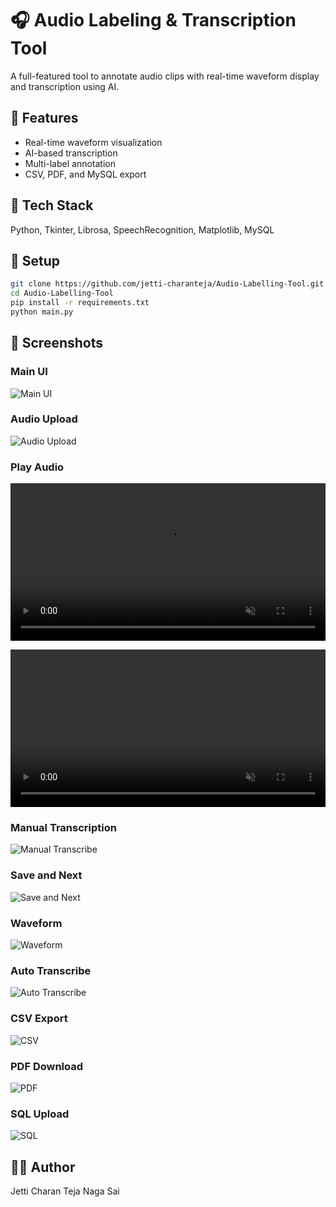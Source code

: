 # 🎧 Audio Labeling & Transcription Tool

A full-featured tool to annotate audio clips with real-time waveform display and transcription using AI.

## 📌 Features
- Real-time waveform visualization
- AI-based transcription
- Multi-label annotation
- CSV, PDF, and MySQL export

## 🧰 Tech Stack
Python, Tkinter, Librosa, SpeechRecognition, Matplotlib, MySQL

## 🚀 Setup
```bash
git clone https://github.com/jetti-charanteja/Audio-Labelling-Tool.git
cd Audio-Labelling-Tool
pip install -r requirements.txt
python main.py
```

## 📸 Screenshots

### Main UI
![Main UI](IMAGES/main_ui.jpg)

### Audio Upload
![Audio Upload](IMAGES/audio_upload.jpg)

### Play Audio
<video src="IMAGES/play_audio.mp4" autoplay controls muted style="width:100%; height:auto;"></video><!DOCTYPE html>
<html lang="en">
<head>
  <meta charset="UTF-8">
  <title>Play Audio</title>
</head>
<body>
  <video src="IMAGES/play_audio.mp4" autoplay controls muted style="width:100%; height:auto;"></video>
</body>
</html>


### Manual Transcription
![Manual Transcribe](IMAGES/manual_transcribe.jpg)

### Save and Next
![Save and Next](IMAGES/save_and_next.jpg)

### Waveform
![Waveform](IMAGES/wave_form.jpg)

### Auto Transcribe
![Auto Transcribe](IMAGES/auto_transcribe.jpg)

### CSV Export
![CSV](IMAGES/csv.jpg)

### PDF Download
![PDF](IMAGES/pdf.jpg)

### SQL Upload
![SQL](IMAGES/sql_upload.jpg)


## 🙋‍♂️ Author
Jetti Charan Teja Naga Sai
